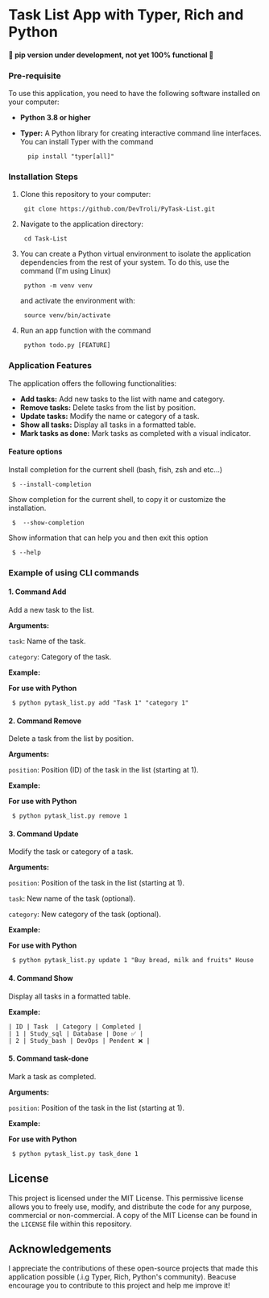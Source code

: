 # Task List App with Typer, Rich and Python

#### 🚧 pip version under development, not yet 100% functional 🚧

### Pre-requisite
To use this application, you need to have the following software installed on your computer:
* **Python 3.8 or higher**
* **Typer:** A Python library for creating interactive command line interfaces. You can install Typer with the command 
	
	 	pip install "typer[all]"
	

### Installation Steps

1. Clone this repository to your computer: 

		git clone https://github.com/DevTroli/PyTask-List.git

3. Navigate to the application directory:

		cd Task-List

6. You can create a Python virtual environment to isolate the application dependencies from the rest of your system. To do this, use the command (I'm using Linux)
		
		python -m venv venv

    and activate the environment with:
		
  		source venv/bin/activate

   
   
5. Run an app function with the command 

		python todo.py [FEATURE]

### Application Features

The application offers the following functionalities:

* **Add tasks:** Add new tasks to the list with name and category.
* **Remove tasks:** Delete tasks from the list by position.
* **Update tasks:** Modify the name or category of a task.
* **Show all tasks:** Display all tasks in a formatted table.
* **Mark tasks as done:** Mark tasks as completed with a visual indicator.

#### Feature options

Install completion for the current shell (bash, fish, zsh and etc...)

	 $ --install-completion

Show completion for the current shell, to copy it or customize the installation. 
	
	 $  --show-completion
	

Show information that can help you and then exit this option
	
	 $ --help
	

### Example of using CLI commands

#### 1. Command Add
Add a new task to the list.

**Arguments:**

 `task`:  Name of the task.
 
 `category`:  Category of the task.

**Example:**

**For use with Python**
	
	 $ python pytask_list.py add "Task 1" "category 1"
	

#### 2. Command Remove
Delete a task from the list by position.

**Arguments:**

`position`: Position (ID) of the task in the list (starting at 1).

**Example:**

**For use with Python**
	
	 $ python pytask_list.py remove 1 
	

#### 3. Command Update
Modify the task or category of a task.

**Arguments:**

`position`: Position of the task in the list (starting at 1).

`task`: New name of the task (optional).

`category`: New category of the task (optional).

**Example:**

**For use with Python**
	
	 $ python pytask_list.py update 1 "Buy bread, milk and fruits" House
	

#### 4.  Command Show
Display all tasks in a formatted table.

**Example:**
    
	| ID | Task  | Category | Completed |
	| 1 | Study_sql | Database | Done ✅ |
	| 2 | Study_bash | DevOps | Pendent ❌ |

#### 5. Command task-done
Mark a task as completed.

**Arguments:**

`position`: Position of the task in the list (starting at 1).

**Example:**

**For use with Python**
	
	 $ python pytask_list.py task_done 1
	

## License
This project is licensed under the MIT License. This permissive license allows you to freely use, modify, and distribute the code for any purpose, commercial or non-commercial. A copy of the MIT License can be found in the `LICENSE` file within this repository.

##  Acknowledgements
I appreciate the contributions of these open-source projects that made this application possible (.i.g Typer, Rich, Python's community). Beacuse encourage you to contribute to this project and help me improve it!
